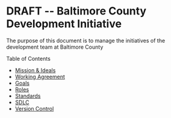 # DRAFT -- Baltimore County Development Initiative
The purpose of this document is to manage the initiatives of the development team at Baltimore County

Table of Contents
* [Mission & Ideals](mission.md)
* [Working Agreement](agreements.md)
* [Goals](goals.md)
* [Roles](roles.md)
* [Standards](standards.md)
* [SDLC](sdlc.md)
* [Version Control](version-control.md)